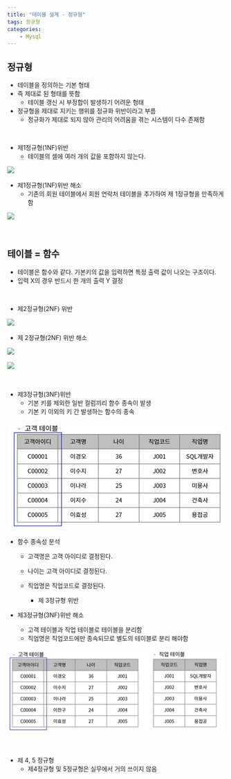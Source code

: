```yaml
---
title: "테이블 설계 - 정규형"
tags: 정규형
categories: 
    - Mysql
---
```


## 정규형
- 테이블을 정의하는 기본 형태
- 즉 제대로 된 형태를 뜻함
	- 테이블 갱신 시 부정합이 발생하기 어려운 형태
- 정규형을 제대로 지키는 행위를 정규화 위반이라고 부름
	- 정규화가 제대로 되지 않아 관리의 어려움을 겪는 시스템이 다수 존재함

<br>

- 제1정규형(1NF)위반
	- 테이블의 셀에 여러 개의 값을 포함하지 않는다.

![](https://hoyeonkim795.github.io/assets/img/normalizationCourse/Untitled.png)

- 제1정규형(1NF)위반 해소
	- 기존의 회원 테이블에서 회원 연락처 테이블을 추가하여 제 1정규형을 만족하게 함

![](https://hoyeonkim795.github.io/assets/img/normalizationCourse/Untitled%201.png)

<br>

## 테이블 = 함수
- 테이블은 함수와 같다. 기본키의 값을 입력하면 특정 출력 값이 나오는 구조이다.
- 입력 X의 경우 반드시 한 개의 출력 Y 결정

<br>

- 제2정규형(2NF) 위반

![](https://hoyeonkim795.github.io/assets/img/normalizationCourse/Untitled%207.png)

- 제 2정규형(2NF) 위반 해소

![](https://hoyeonkim795.github.io/assets/img/normalizationCourse/Untitled%208.png)

![](https://hoyeonkim795.github.io/assets/img/normalizationCourse/Untitled%208.png)

<br>

- 제3정규형(3NF)위반
	- 기본 키를 제외한 일반 컬럼끼리 함수 종속이 발생
	- 기본 키 이외의 키 간 발생하는 함수의 종속

![](/assets/images/wp3.PNG)

- 함수 종속성 분석
	- 고객명은 고객 아이디로 결정된다.

	- 나이는 고객 아이디로 결정된다.

	- 직업명은 직업코드로 결정된다.
		- 제 3정규형 위반

- 제3정규형(3NF)위반 해소
	- 고객 테이블과 직업 테이블로 테이블을 분리함
	- 직업명은 직업코드에만 종속되므로 별도의 테이블로 분리 해야함

![](/assets/images/wp3-1.PNG)

<br>

- 제 4, 5 정규형
	- 제4정규형 및 5정규형은 실무에서 거의 쓰이지 않음